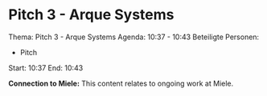 # Pitch 3 - Arque Systems
Thema: Pitch 3 - Arque Systems
Agenda: 10:37 - 10:43
Beteiligte Personen:
- Pitch

Start: 10:37
End: 10:43

**Connection to Miele:** This content relates to ongoing work at Miele.
